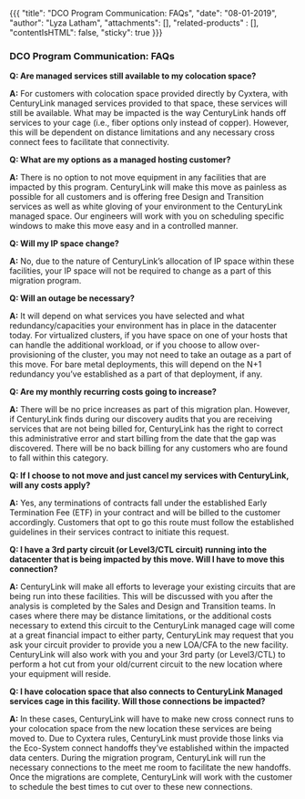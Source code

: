 {{{
"title": "DCO Program Communication: FAQs",
"date": "08-01-2019",
"author": "Lyza Latham",
"attachments": [],
"related-products" : [],
"contentIsHTML": false,
"sticky": true
}}}

### DCO Program Communication: FAQs

**Q: Are managed services still available to my colocation space?**

**A:** For customers with colocation space provided directly by Cyxtera, with CenturyLink managed services provided to that space, these services will still be available. What may be impacted is the way CenturyLink hands off services to your cage (i.e., fiber options only instead of copper). However, this will be dependent on distance limitations and any necessary cross connect fees to facilitate that connectivity.

**Q: What are my options as a managed hosting customer?**

**A:** There is no option to not move equipment in any facilities that are impacted by this program. CenturyLink will make this move as painless as possible for all customers and is offering free Design and Transition services as well as white gloving of your environment to the CenturyLink managed space. Our engineers will work with you on scheduling specific windows to make this move easy and in a controlled manner.  

**Q: Will my IP space change?** 

**A:** No, due to the nature of CenturyLink’s allocation of IP space within these facilities, your IP space will not be required to change as a part of this migration program.  

**Q: Will an outage be necessary?**

**A:** It will depend on what services you have selected and what redundancy/capacities your environment has in place in the datacenter today. For virtualized clusters, if you have space on one of your hosts that can handle the additional workload, or if you choose to allow over-provisioning of the cluster, you may not need to take an outage as a part of this move. For bare metal deployments, this will depend on the N+1 redundancy you’ve established as a part of that deployment, if any.  

**Q: Are my monthly recurring costs going to increase?**

**A:** There will be no price increases as part of this migration plan. However, if CenturyLink finds during our discovery audits that you are receiving services that are not being billed for, CenturyLink has the right to correct this administrative error and start billing from the date that the gap was discovered. There will be no back billing for any customers who are found to fall within this category.

**Q: If I choose to not move and just cancel my services with CenturyLink, will any costs apply?**

**A:** Yes, any terminations of contracts fall under the established Early Termination Fee (ETF) in your contract and will be billed to the customer accordingly. Customers that opt to go this route must follow the established guidelines in their services contract to initiate this request.

**Q: I have a 3rd party circuit (or Level3/CTL circuit) running into the datacenter that is being impacted by this move. Will I have to move this connection?**

**A:** CenturyLink will make all efforts to leverage your existing circuits that are being run into these facilities. This will be discussed with you after the analysis is completed by the Sales and Design and Transition teams. In cases where there may be distance limitations, or the additional costs necessary to extend this circuit to the CenturyLink managed cage will come at a great financial impact to either party, CenturyLink may request that you ask your circuit provider to provide you a new LOA/CFA to the new facility. CenturyLink will also work with you and your 3rd party (or Level3/CTL) to perform a hot cut from your old/current circuit to the new location where your equipment will reside.

**Q: I have colocation space that also connects to CenturyLink Managed services cage in this facility. Will those connections be impacted?**

**A:** In these cases, CenturyLink will have to make new cross connect runs to your colocation space from the new location these services are being moved to. Due to Cyxtera rules, CenturyLink must provide those links via the Eco-System connect handoffs they’ve established within the impacted data centers. During the migration program, CenturyLink will run the necessary connections to the meet me room to facilitate the new handoffs. Once the migrations are complete, CenturyLink will work with the customer to schedule the best times to cut over to these new connections.
